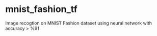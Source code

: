 # mnist_fashion_tf

Image recogtion on MNIST Fashion dataset using neural network with accuracy > %91
